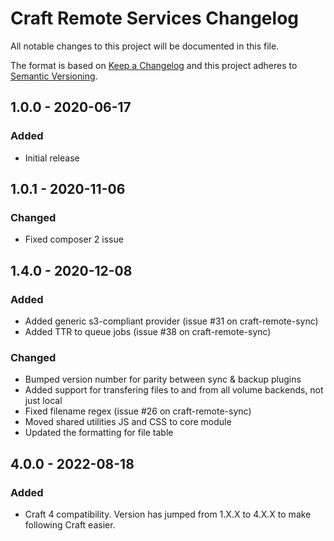 # Craft Remote Services Changelog

All notable changes to this project will be documented in this file.

The format is based on [Keep a Changelog](http://keepachangelog.com/) and this project adheres to [Semantic Versioning](http://semver.org/).

## 1.0.0 - 2020-06-17

### Added

- Initial release

## 1.0.1 - 2020-11-06

### Changed

- Fixed composer 2 issue

## 1.4.0 - 2020-12-08

### Added

- Added generic s3-compliant provider (issue #31 on craft-remote-sync)
- Added TTR to queue jobs (issue #38 on craft-remote-sync)

### Changed

- Bumped version number for parity between sync & backup plugins
- Added support for transfering files to and from all volume backends, not just local
- Fixed filename regex (issue #26 on craft-remote-sync)
- Moved shared utilities JS and CSS to core module
- Updated the formatting for file table

## 4.0.0 - 2022-08-18

### Added

- Craft 4 compatibility. Version has jumped from 1.X.X to 4.X.X to make following Craft easier.
